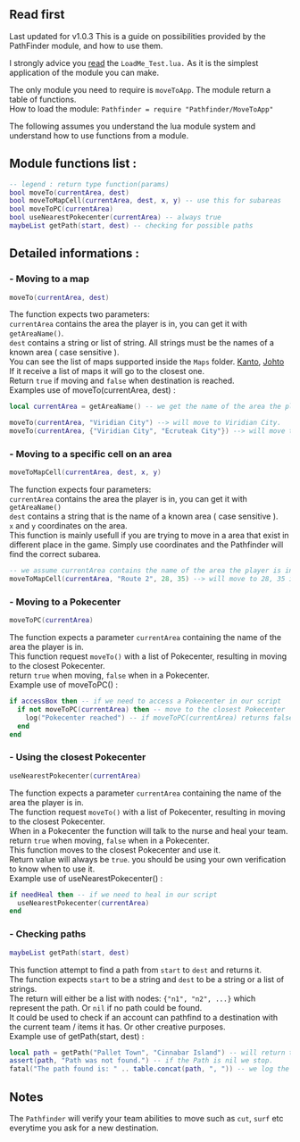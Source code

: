## Read first
Last updated for v1.0.3
This is a guide on possibilities provided by the PathFinder module, and how to use them.

I strongly advice you [read](https://github.com/Crazy3001/PokeOnePlus-PathFinder/blob/master/LoadMe_Test.lua) the `LoadMe_Test.lua.` As it is the simplest application of the module you can make.  

The only module you need to require is `moveToApp`. The module return a table of functions.  
How to load the module: `Pathfinder = require "Pathfinder/MoveToApp"`

The following assumes you understand the lua module system and understand how to use functions from a module.

## Module functions list :
```lua
-- legend : return type function(params)
bool moveTo(currentArea, dest)
bool moveToMapCell(currentArea, dest, x, y) -- use this for subareas
bool moveToPC(currentArea)
bool useNearestPokecenter(currentArea) -- always true
maybeList getPath(start, dest) -- checking for possible paths
```

## Detailed informations :
### - Moving to a map
```lua
moveTo(currentArea, dest)
```
The function expects two parameters:  
`currentArea` contains the area the player is in, you can get it with `getAreaName()`.  
`dest` contains a string or list of string. All strings must be the names of a known area ( case sensitive ).  
You can see the list of maps supported inside the `Maps` folder. [Kanto](https://github.com/Crazy3001/PokeOnePlus-PathFinder/blob/master/Pathfinder/Maps/Kanto/KantoMap.lua), [Johto](https://github.com/Crazy3001/PokeOnePlus-PathFinder/blob/master/Pathfinder/Maps/Johto/JohtoMap.lua)  
If it receive a list of maps it will go to the closest one.  
Return `true` if moving and `false` when destination is reached.  
Examples use of moveTo(currentArea, dest) :
```lua
local currentArea = getAreaName() -- we get the name of the area the player is in.

moveTo(currentArea, "Viridian City") --> will move to Viridian City.
moveTo(currentArea, {"Viridian City", "Ecruteak City"}) --> will move to the closest area found.
```  
### - Moving to a specific cell on an area
```lua
moveToMapCell(currentArea, dest, x, y)
```
The function expects four parameters:  
`currentArea` contains the area the player is in, you can get it with `getAreaName()`  
`dest` contains a string that is the name of a known area ( case sensitive ).  
`x` and `y` coordinates on the area.  
This function is mainly usefull if you are trying to move in a area that exist in different place in the game. Simply use coordinates and the Pathfinder will find the correct subarea.  
```lua
-- we assume currentArea contains the name of the area the player is in.
moveToMapCell(currentArea, "Route 2", 28, 35) --> will move to 28, 35 in Route 2.
```  
### - Moving to a Pokecenter
```lua
moveToPC(currentArea)
```
The function expects a parameter `currentArea` containing the name of the area the player is in.  
This function request `moveTo()` with a list of Pokecenter, resulting in moving to the closest Pokecenter.  
return `true` when moving, `false` when in a Pokecenter.  
Example use of moveToPC() :
```lua
if accessBox then -- if we need to access a Pokecenter in our script
  if not moveToPC(currentArea) then -- move to the closest Pokecenter
    log("Pokecenter reached") -- if moveToPC(currentArea) returns false we're in a Pokecenter
  end
end
```
### - Using the closest Pokecenter
```lua
useNearestPokecenter(currentArea)
```
The function expects a parameter `currentArea` containing the name of the area the player is in.  
The function request `moveTo()` with a list of Pokecenter, resulting in moving to the closest Pokecenter.  
When in a Pokecenter the function will talk to the nurse and heal your team.  
return `true` when moving, `false` when in a Pokecenter.  
This function moves to the closest Pokecenter and use it.  
Return value will always be `true`. you should be using your own verification to know when to use it.  
Example use of useNearestPokecenter() :
```lua
if needHeal then -- if we need to heal in our script
  useNearestPokecenter(currentArea)
end
```
### - Checking paths
```lua
maybeList getPath(start, dest)
```
This function attempt to find a path from `start` to `dest` and returns it.  
The function expects `start` to be a string and `dest` to be a string or a list of strings.  
The return will either be a list with nodes: `{"n1", "n2", ...}` which represent the path. Or `nil` if no path could be found.  
It could be used to check if an account can pathfind to a destination with the current team / items it has. Or other creative purposes.  
Example use of getPath(start, dest) :
```lua
local path = getPath("Pallet Town", "Cinnabar Island") -- will return true if we can move from Pallet Town to Cinnabar Island
assert(path, "Path was not found.") -- if the Path is nil we stop.
fatal("The path found is: " .. table.concat(path, ", ")) -- we log the path found and terminate.
```
## Notes
The `Pathfinder` will verify your team abilities to move such as `cut`, `surf` etc everytime you ask for a new destination.  
